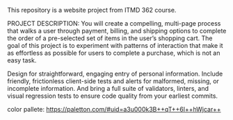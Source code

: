 This repository is a website project from ITMD 362 course.

PROJECT DESCRIPTION: You will create a compelling, multi-page process that walks
a user through
payment, billing, and shipping options to complete the order of a pre-selected
set of items in the user’s shopping cart. The goal of this project is to
experiment with patterns of interaction that make it as effortless as possible
for users to complete a purchase, which is not an easy task.

Design for straightforward, engaging entry of personal information. Include
friendly, frictionless client-side tests and alerts for malformed, missing, or
incomplete information. And bring a full suite of validators, linters, and
visual regression tests to ensure code quality from your earliest commits.

color pallete: https://paletton.com/#uid=a3u000k3B++qT++6l++hWjcar++
